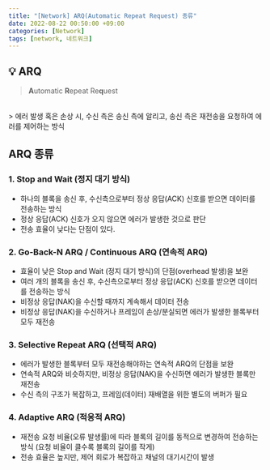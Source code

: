 ```yaml
---
title: "[Network] ARQ(Automatic Repeat Request) 종류"
date: 2022-08-22 00:50:00 +09:00
categories: [Network]
tags: [network, 네트워크]
---
```


## **💡 ARQ**
> **A**utomatic **R**epeat Re**q**uest
<br>
> 에러 발생 혹은 손상 시, 수신 측은 송신 측에 알리고, 송신 측은 재전송을 요청하여 에러를 제어하는 방식

## **ARQ 종류**

### **1. Stop and Wait (정지 대기 방식)**
* 하나의 블록을 송신 후, 수신측으로부터 정상 응답(ACK) 신호를 받으면 데이터를 전송하는 방식
* 정상 응답(ACK) 신호가 오지 않으면 에러가 발생한 것으로 판단
* 전송 효율이 낮다는 단점이 있다.

### **2. Go-Back-N ARQ / Continuous ARQ (연속적 ARQ)**
* 효율이 낮은 Stop and Wait (정지 대기 방식)의 단점(overhead 발생)을 보완
* 여러 개의 블록을 송신 후, 수신측으로부터 정상 응답(ACK) 신호를 받으면 데이터를 전송하는 방식
* 비정상 응답(NAK)을 수신할 때까지 계속해서 데이터 전송
* 비정상 응답(NAK)을 수신하거나 프레임이 손상/분실되면 에러가 발생한 블록부터 모두 재전송

### **3. Selective Repeat ARQ (선택적 ARQ)**
* 에러가 발생한 블록부터 모두 재전송해야하는 연속적 ARQ의 단점을 보완
* 연속적 ARQ와 비슷하지만, 비정상 응답(NAK)을 수신하면 에러가 발생한 블록만 재전송
* 수신 측의 구조가 복잡하고, 프레임(데이터) 재배열을 위한 별도의 버퍼가 필요

### **4. Adaptive ARQ (적응적 ARQ)**
* 재전송 요청 비율(오류 발생률)에 따라 블록의 길이를 동적으로 변경하여 전송하는 방식 (요청 비율이 클수록 블록의 길이를 작게)
* 전송 효율은 높지만, 제어 회로가 복잡하고 채널의 대기시간이 발생

